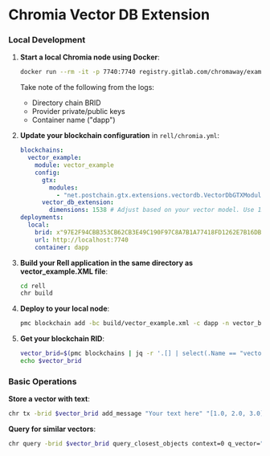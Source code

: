 # Chromia Vector DB Extension

### Local Development

1. **Start a local Chromia node using Docker**:
   ```bash
   docker run --rm -it -p 7740:7740 registry.gitlab.com/chromaway/example-projects/directory1-example/managed-single:latest
   ```
   Take note of the following from the logs:
   - Directory chain BRID
   - Provider private/public keys
   - Container name ("dapp")

2. **Update your blockchain configuration** in `rell/chromia.yml`:
   ```yaml
   blockchains:
     vector_example:
       module: vector_example
       config:
         gtx:
           modules:
             - "net.postchain.gtx.extensions.vectordb.VectorDbGTXModule"
         vector_db_extension:
           dimensions: 1538 # Adjust based on your vector model. Use 1536 for OpenAI text-small
   deployments:
     local:
       brid: x"97E2F94CBB353CB62CB3E49C190F97C8A7B1A77418FD1262E7B16DB22179C530"
       url: http://localhost:7740
       container: dapp
   ```

4. **Build your Rell application in the same directory as vector_example.XML file**:
   ```bash
   cd rell
   chr build
   ```

5. **Deploy to your local node**:
   ```bash
   pmc blockchain add -bc build/vector_example.xml -c dapp -n vector_blockchain
   ```

6. **Get your blockchain RID**:
   ```bash
   vector_brid=$(pmc blockchains | jq -r '.[] | select(.Name == "vector_blockchain") | .Rid')
   echo $vector_brid
   ```


### Basic Operations

**Store a vector with text**:
```bash
chr tx -brid $vector_brid add_message "Your text here" "[1.0, 2.0, 3.0]"
```

**Query for similar vectors**:
```bash
chr query -brid $vector_brid query_closest_objects context=0 q_vector="[1.0, 2.5, 3.0]" max_distance=1.0 max_vectors=2 'query_template=["type":"get_messages_with_distance"]'
```